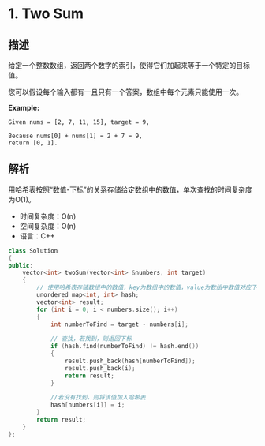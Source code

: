 # 1. Two Sum

## 描述

给定一个整数数组，返回两个数字的索引，使得它们加起来等于一个特定的目标值。

您可以假设每个输入都有一且只有一个答案，数组中每个元素只能使用一次。

**Example:**

```
Given nums = [2, 7, 11, 15], target = 9,

Because nums[0] + nums[1] = 2 + 7 = 9,
return [0, 1].
```

## 解析

用哈希表按照“数值-下标”的关系存储给定数组中的数值，单次查找的时间复杂度为O(1)。

* 时间复杂度：O(n)  
* 空间复杂度：O(n)
* 语言：C++

```C++
class Solution 
{
public:
    vector<int> twoSum(vector<int> &numbers, int target)
    {
        // 使用哈希表存储数组中的数值，key为数组中的数值，value为数组中数值对应下标 
    	unordered_map<int, int> hash;
    	vector<int> result;
    	for (int i = 0; i < numbers.size(); i++) 
    	{
    		int numberToFind = target - numbers[i];
    
            // 查找，若找到，则返回下标
    		if (hash.find(numberToFind) != hash.end()) 
    		{
    			result.push_back(hash[numberToFind]);
    			result.push_back(i);			
    			return result;
    		}
    
            //若没有找到，则将该值加入哈希表
    		hash[numbers[i]] = i;
    	}
    	return result;
    }
};
```

